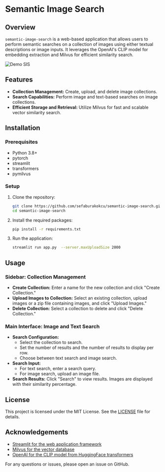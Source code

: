 # Semantic Image Search

## Overview
`semantic-image-search` is a web-based application that allows users to perform semantic searches on a collection of images using either textual descriptions or image inputs. 
It leverages the OpenAI's CLIP model for embedding extraction and Milvus for efficient similarity search.

![Demo SIS](./assets/demo.gif)


## Features
- **Collection Management:** Create, upload, and delete image collections.
- **Search Capabilities:** Perform image and text-based searches on image collections.
- **Efficient Storage and Retrieval:** Utilize Milvus for fast and scalable vector similarity search.

## Installation

### Prerequisites
- Python 3.8+
- pytorch
- streamlit
- transformers
- pymilvus

### Setup
1. Clone the repository:
   ```sh
   git clone https://github.com/sefaburakokcu/semantic-image-search.git
   cd semantic-image-search
   ```

2. Install the required packages:
   ```sh
   pip install -r requirements.txt
   ```

3. Run the application:
   ```sh
   streamlit run app.py  --server.maxUploadSize 2000
   ```

## Usage

### Sidebar: Collection Management
- **Create Collection:** Enter a name for the new collection and click "Create Collection."
- **Upload Images to Collection:** Select an existing collection, upload images or a zip file containing images, and click "Upload Images."
- **Delete Collection:** Select a collection to delete and click "Delete Collection."

### Main Interface: Image and Text Search
- **Search Configuration:**
  - Select the collection to search.
  - Set the number of results and the number of results to display per row.
  - Choose between text search and image search.
- **Search Input:**
  - For text search, enter a search query.
  - For image search, upload an image file.
- **Search Results:** Click "Search" to view results. Images are displayed with their similarity percentage.

## License

This project is licensed under the MIT License. See the [LICENSE](LICENSE) file for details.

## Acknowledgements

- [Streamlit for the web application framework](https://streamlit.io/)
- [Milvus for the vector database](https://github.com/milvus-io/milvus-lite)
- [OpenAI for the CLIP model from HuggingFace transformers](https://huggingface.co/docs/transformers/index)

For any questions or issues, please open an issue on GitHub.

